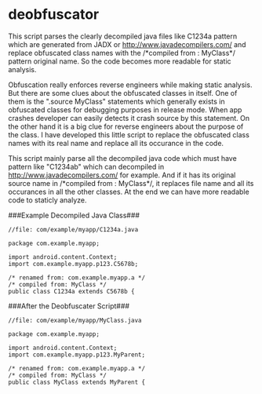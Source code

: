 # deobfuscator
This script parses the clearly decompiled java files like C1234a pattern which are generated from JADX or  http://www.javadecompilers.com/ and replace obfuscated class names with the /\*compiled from : MyClass\*/ pattern original name. So the code becomes more readable for static analysis.

Obfuscation really enforces reverse engineers while making static analysis. But there are some clues about the obfuscated classes in itself. One of them is the ".source MyClass" statements which generally exists in obfuscated classes for debugging purposes in release mode. When app crashes developer can easily detects it crash source by this statement.
On the other hand it is a big clue for reverse engineers about the purpose of the class.
I have developed this little script to replace the obfuscated class names with its real name and replace all its occurance in the code.

This script mainly parse all the decompiled java code which must have pattern like "C1234ab" which can decompiled in http://www.javadecompilers.com/ for example.
And if it has its original source name in /\*compiled from : MyClass\*/, it replaces file name and all its occurances in all the other classes.
At the end we can have more readable code to staticly analyze.

###Example Decompiled Java Class###
```
//file: com/example/myapp/C1234a.java

package com.example.myapp;

import android.content.Context;
import com.example.myapp.p123.C5678b;

/* renamed from: com.example.myapp.a */
/* compiled from: MyClass */
public class C1234a extends C5678b {
```


###After the Deobfuscater Script###
```
//file: com/example/myapp/MyClass.java

package com.example.myapp;

import android.content.Context;
import com.example.myapp.p123.MyParent;

/* renamed from: com.example.myapp.a */
/* compiled from: MyClass */
public class MyClass extends MyParent {
```



